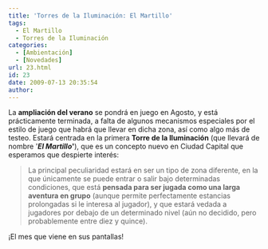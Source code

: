 ```yaml
---
title: 'Torres de la Iluminación: El Martillo'
tags:
  - El Martillo
  - Torres de la Iluminación
categories:
  - [Ambientación]
  - [Novedades]
url: 23.html
id: 23
date: 2009-07-13 20:35:54
author:
---
```


La **ampliación del verano** se pondrá en juego en Agosto, y está prácticamente terminada, a falta de algunos mecanismos especiales por el estilo de juego que habrá que llevar en dicha zona, así como algo más de testeo. Estará centrada en la primera **Torre de la Iluminación** (que llevará de nombre '**_El Martillo_'**), que es un concepto nuevo en Ciudad Capital que esperamos que despierte interés:

> La principal peculiaridad estará en ser un tipo de zona diferente, en la que únicamente se puede entrar o salir bajo determinadas condiciones, que está **pensada para ser jugada como una larga aventura en grupo** (aunque permite perfectamente estancias prolongadas si le interesa al jugador), y que estará vedada a jugadores por debajo de un determinado nivel (aún no decidido, pero probablemente entre diez y quince).

¡El mes que viene en sus pantallas!